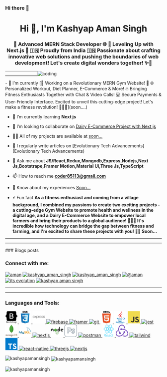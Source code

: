 ### Hi there 👋
<h1 align="center">Hi 👋, I'm Kashyap Aman Singh</h1>
<h3 align="center">🚀 Advanced MERN Stack Developer 🌐 🌟 Leveling Up with Next.js 🚀 🇮🇳 Proudly from India 🇮🇳 Passionate about crafting innovative web solutions and pushing the boundaries of web development! Let's create digital wonders together! ✨🌟</h3>

<img align="right" alt="coding" width="400" src="https://user-images.githubusercontent.com/55389276/140866485-8fb1c876-9a8f-4d6a-98dc-08c4981eaf70.gif">


<hr>
<hr>
- 🔭 I’m currently [🚀 Working on a Revolutionary MERN Gym Website! 💪 🌐 Personalized Workout, Diet Planner, E-Commerce & More! 🔥 Bringing Fitness Enthusiasts Together with Chat & Video Calls! 💻 Secure Payments & User-Friendly Interface. Excited to unveil this cutting-edge project! Let's make a fitness revolution! 🏋️‍♂️✨](soon....)

- 🌱 I’m currently learning **Next js**

- 👯 I’m looking to collaborate on [Dairy E-Commerce Project with Next js](soon...)

- 👨‍💻 All of my projects are available at [soon...](soon...)

- 📝 I regularly write articles on [Evolutionary Tech Advancements](Evolutionary Tech Advancements)

- 💬 Ask me about **JS/React,Redux,Mongodb,Express,Nodejs,Next Js,Bootstrape,Framer Motion,Material Ui,Three Js,TypeScript**

- 📫 How to reach me **coder85113@gmail.com**

- 📄 Know about my experiences [Soon...](Soon...)

- ⚡ Fun fact **As a fitness enthusiast and coming from a village background, I combined my passions to create two exciting projects - a cutting-edge Gym Website to promote health and wellness in the digital age, and a Dairy E-Commerce Website to empower local farmers and bring their products to a global audience! 🏋️‍♂️🌾 It's incredible how technology can bridge the gap between fitness and farming, and I'm excited to share these projects with you! 🚀✨ Soon...**
<hr>
<hr>
### Blogs posts
<!-- BLOG-POST-LIST:START -->
<!-- BLOG-POST-LIST:END -->

<h3 align="left">Connect with me:</h3>
<p align="left">
<a href="https://dev.to/aman" target="blank"><img align="center" src="https://raw.githubusercontent.com/rahuldkjain/github-profile-readme-generator/master/src/images/icons/Social/devto.svg" alt="aman" height="30" width="40" /></a>
<a href="https://twitter.com/kashyap_aman_singh" target="blank"><img align="center" src="https://raw.githubusercontent.com/rahuldkjain/github-profile-readme-generator/master/src/images/icons/Social/twitter.svg" alt="kashyap_aman_singh" height="30" width="40" /></a>
<a href="https://linkedin.com/in/kashyap_aman_singh" target="blank"><img align="center" src="https://raw.githubusercontent.com/rahuldkjain/github-profile-readme-generator/master/src/images/icons/Social/linked-in-alt.svg" alt="kashyap_aman_singh" height="30" width="40" /></a>
<a href="https://medium.com/@aman" target="blank"><img align="center" src="https://raw.githubusercontent.com/rahuldkjain/github-profile-readme-generator/master/src/images/icons/Social/medium.svg" alt="@aman" height="30" width="40" /></a>
<a href="https://www.youtube.com/c/its evolution" target="blank"><img align="center" src="https://raw.githubusercontent.com/rahuldkjain/github-profile-readme-generator/master/src/images/icons/Social/youtube.svg" alt="its evolution" height="30" width="40" /></a>
<a href="https://www.leetcode.com/kashyap aman singh" target="blank"><img align="center" src="https://raw.githubusercontent.com/rahuldkjain/github-profile-readme-generator/master/src/images/icons/Social/leet-code.svg" alt="kashyap aman singh" height="30" width="40" /></a>
</p>
<hr>
<hr>
<h3 align="left">Languages and Tools:</h3>
<p align="left"> <a href="https://getbootstrap.com" target="_blank" rel="noreferrer"> <img src="https://raw.githubusercontent.com/devicons/devicon/master/icons/bootstrap/bootstrap-plain-wordmark.svg" alt="bootstrap" width="40" height="40"/> </a> <a href="https://www.w3schools.com/css/" target="_blank" rel="noreferrer"> <img src="https://raw.githubusercontent.com/devicons/devicon/master/icons/css3/css3-original-wordmark.svg" alt="css3" width="40" height="40"/> </a> <a href="https://expressjs.com" target="_blank" rel="noreferrer"> <img src="https://raw.githubusercontent.com/devicons/devicon/master/icons/express/express-original-wordmark.svg" alt="express" width="40" height="40"/> </a> <a href="https://firebase.google.com/" target="_blank" rel="noreferrer"> <img src="https://www.vectorlogo.zone/logos/firebase/firebase-icon.svg" alt="firebase" width="40" height="40"/> </a> <a href="https://www.framer.com/" target="_blank" rel="noreferrer"> <img src="https://www.vectorlogo.zone/logos/framer/framer-icon.svg" alt="framer" width="40" height="40"/> </a> <a href="https://git-scm.com/" target="_blank" rel="noreferrer"> <img src="https://www.vectorlogo.zone/logos/git-scm/git-scm-icon.svg" alt="git" width="40" height="40"/> </a> <a href="https://www.w3.org/html/" target="_blank" rel="noreferrer"> <img src="https://raw.githubusercontent.com/devicons/devicon/master/icons/html5/html5-original-wordmark.svg" alt="html5" width="40" height="40"/> </a> <a href="https://www.java.com" target="_blank" rel="noreferrer"> <img src="https://raw.githubusercontent.com/devicons/devicon/master/icons/java/java-original.svg" alt="java" width="40" height="40"/> </a> <a href="https://developer.mozilla.org/en-US/docs/Web/JavaScript" target="_blank" rel="noreferrer"> <img src="https://raw.githubusercontent.com/devicons/devicon/master/icons/javascript/javascript-original.svg" alt="javascript" width="40" height="40"/> </a> <a href="https://jestjs.io" target="_blank" rel="noreferrer"> <img src="https://www.vectorlogo.zone/logos/jestjsio/jestjsio-icon.svg" alt="jest" width="40" height="40"/> </a> <a href="https://www.mongodb.com/" target="_blank" rel="noreferrer"> <img src="https://raw.githubusercontent.com/devicons/devicon/master/icons/mongodb/mongodb-original-wordmark.svg" alt="mongodb" width="40" height="40"/> </a> <a href="https://www.mysql.com/" target="_blank" rel="noreferrer"> <img src="https://raw.githubusercontent.com/devicons/devicon/master/icons/mysql/mysql-original-wordmark.svg" alt="mysql" width="40" height="40"/> </a> <a href="https://nextjs.org/" target="_blank" rel="noreferrer"> <img src="https://cdn.worldvectorlogo.com/logos/nextjs-2.svg" alt="nextjs" width="40" height="40"/> </a> <a href="https://nodejs.org" target="_blank" rel="noreferrer"> <img src="https://raw.githubusercontent.com/devicons/devicon/master/icons/nodejs/nodejs-original-wordmark.svg" alt="nodejs" width="40" height="40"/> </a> <a href="https://www.photoshop.com/en" target="_blank" rel="noreferrer"> <img src="https://raw.githubusercontent.com/devicons/devicon/master/icons/photoshop/photoshop-line.svg" alt="photoshop" width="40" height="40"/> </a>  <a href="https://postman.com" target="_blank" rel="noreferrer"> <img src="https://www.vectorlogo.zone/logos/getpostman/getpostman-icon.svg" alt="postman" width="40" height="40"/> </a> <a href="https://reactjs.org/" target="_blank" rel="noreferrer"> <img src="https://raw.githubusercontent.com/devicons/devicon/master/icons/react/react-original-wordmark.svg" alt="react" width="40" height="40"/> </a> <a href="https://redux.js.org" target="_blank" rel="noreferrer"> <img src="https://raw.githubusercontent.com/devicons/devicon/master/icons/redux/redux-original.svg" alt="redux" width="40" height="40"/> </a> <a href="https://tailwindcss.com/" target="_blank" rel="noreferrer"> <img src="https://www.vectorlogo.zone/logos/tailwindcss/tailwindcss-icon.svg" alt="tailwind" width="40" height="40"/> </a> <a href="https://www.typescriptlang.org/" target="_blank" rel="noreferrer"> <img src="https://raw.githubusercontent.com/devicons/devicon/master/icons/typescript/typescript-original.svg" alt="typescript" width="40" height="40"/> </a> <a href="https://reactnative.dev/" target="_blank" rel="noreferrer">
 <img src="https://reactnative.dev/img/header_logo.svg" alt="react-native" width="40" height="40"/> </a> <a href="https://threejs.org/" target="_blank" rel="noreferrer"> <img src="https://threejs.org/files/threejs-logo.svg" alt="threejs" width="40" height="40"/> </a> <a href="https://nextjs.org/" target="_blank" rel="noreferrer"><img src="https://cdn.worldvectorlogo.com/logos/nextjs-2.svg" alt="nextjs" width="40" height="40"/>
  </a>
</p>
<p><img align="left" src="https://github-readme-stats.vercel.app/api/top-langs?username=kashyapamansingh&show_icons=true&locale=en&layout=compact" alt="kashyapamansingh" /></p>

<p>&nbsp;<img align="center" src="https://github-readme-stats.vercel.app/api?username=kashyapamansingh&show_icons=true&locale=en" alt="kashyapamansingh" /></p>

<p><img align="center" src="https://github-readme-streak-stats.herokuapp.com/?user=kashyapamansingh&" alt="kashyapamansingh" /></p>
